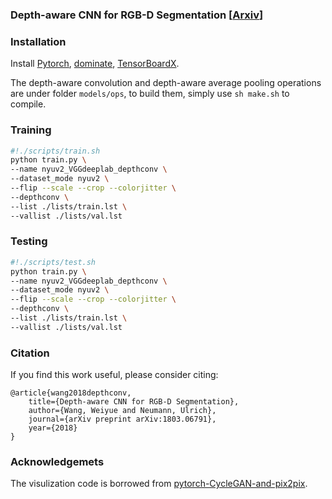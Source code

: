 ### Depth-aware CNN for RGB-D Segmentation [<a href="https://arxiv.org/pdf/1803.06791.pdf">Arxiv</a>]

### Installation
Install <a href="http://pytorch.org/">Pytorch</a>, <a href="https://github.com/Knio/dominate">dominate</a>, <a href="https://github.com/lanpa/tensorboard-pytorch">TensorBoardX</a>.

The depth-aware convolution and depth-aware average pooling operations are under folder `models/ops`, to build them, simply use `sh make.sh` to compile.

### Training

```bash
#!./scripts/train.sh
python train.py \
--name nyuv2_VGGdeeplab_depthconv \
--dataset_mode nyuv2 \
--flip --scale --crop --colorjitter \
--depthconv \
--list ./lists/train.lst \
--vallist ./lists/val.lst
```

### Testing 

```bash
#!./scripts/test.sh
python train.py \
--name nyuv2_VGGdeeplab_depthconv \
--dataset_mode nyuv2 \
--flip --scale --crop --colorjitter \
--depthconv \
--list ./lists/train.lst \
--vallist ./lists/val.lst
```

### Citation
If you find this work useful, please consider citing:

	@article{wang2018depthconv,
		title={Depth-aware CNN for RGB-D Segmentation},
		author={Wang, Weiyue and Neumann, Ulrich},
		journal={arXiv preprint arXiv:1803.06791},
		year={2018}
	}

### Acknowledgemets

The visulization code is borrowed from [pytorch-CycleGAN-and-pix2pix](https://github.com/junyanz/pytorch-CycleGAN-and-pix2pix).
